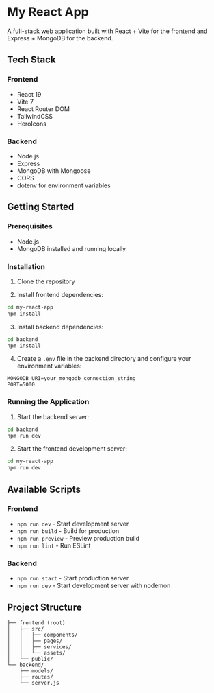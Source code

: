 # My React App

A full-stack web application built with React + Vite for the frontend and Express + MongoDB for the backend.

## Tech Stack

### Frontend

- React 19
- Vite 7
- React Router DOM
- TailwindCSS
- HeroIcons

### Backend

- Node.js
- Express
- MongoDB with Mongoose
- CORS
- dotenv for environment variables

## Getting Started

### Prerequisites

- Node.js
- MongoDB installed and running locally

### Installation

1. Clone the repository

2. Install frontend dependencies:

```bash
cd my-react-app
npm install
```

3. Install backend dependencies:

```bash
cd backend
npm install
```

4. Create a `.env` file in the backend directory and configure your environment variables:

```env
MONGODB_URI=your_mongodb_connection_string
PORT=5000
```

### Running the Application

1. Start the backend server:

```bash
cd backend
npm run dev
```

2. Start the frontend development server:

```bash
cd my-react-app
npm run dev
```

## Available Scripts

### Frontend

- `npm run dev` - Start development server
- `npm run build` - Build for production
- `npm run preview` - Preview production build
- `npm run lint` - Run ESLint

### Backend

- `npm run start` - Start production server
- `npm run dev` - Start development server with nodemon

## Project Structure

```
├── frontend (root)
│   ├── src/
│   │   ├── components/
│   │   ├── pages/
│   │   ├── services/
│   │   └── assets/
│   └── public/
└── backend/
    ├── models/
    ├── routes/
    └── server.js
```
